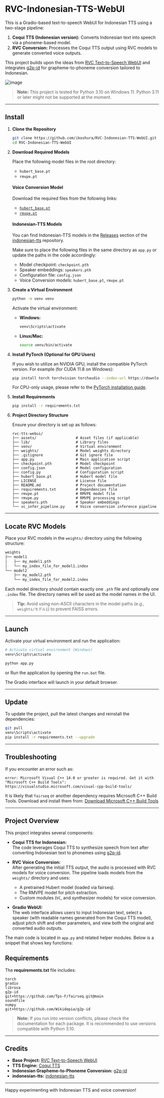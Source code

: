 # RVC-Indonesian-TTS-WebUI

This is a Gradio-based text-to-speech WebUI for Indonesian TTS using a two-stage pipeline:
1. **Coqui TTS (Indonesian version):** Converts Indonesian text into speech via a phoneme-based model.
2. **RVC Conversion:** Processes the Coqui TTS output using RVC models to generate converted voice outputs.

This project builds upon the ideas from [RVC Text-to-Speech WebUI](https://github.com/RVC-Project/Retrieval-based-Voice-Conversion-WebUI) and integrates [g2p-id](https://github.com/Wikidepia/g2p-id) for grapheme-to-phoneme conversion tailored to Indonesian.

![image](https://github.com/user-attachments/assets/9d79c173-f5e4-4cab-a004-066008d19424)

> **Note:** This project is tested for Python 3.10 on Windows 11. Python 3.11 or later might not be supported at the moment.

---

## Install

1. **Clone the Repository**

   ```bash
   git clone https://github.com/ikoshura/RVC-Indonesian-TTS-WebUI.git
   cd RVC-Indonesian-TTS-WebUI
   ```

2. **Download Required Models** 

    Place the following model files in the root directory:  
    - `hubert_base.pt`  
    - `rmvpe.pt`  
    
    #### **Voice Conversion Model**  
    Download the required files from the following links:  
    - [`hubert_base.pt`](https://huggingface.co/lj1995/VoiceConversionWebUI/resolve/main/hubert_base.pt)  
    - [`rmvpe.pt`](https://huggingface.co/lj1995/VoiceConversionWebUI/resolve/main/rmvpe.pt)  
    
    #### **Indonesian-TTS Models**  
    You can find Indonesian-TTS models in the [Releases](https://github.com/Wikidepia/indonesian-tts/releases/) section of the [indonesian-tts](https://github.com/Wikidepia/indonesian-tts) repository.  
    
    Make sure to place the following files in the same directory as `app.py` or update the paths in the code accordingly:  
    - Model checkpoint: `checkpoint.pth`  
    - Speaker embeddings: `speakers.pth`  
    - Configuration file: `config.json`  
    - Voice Conversion models: `hubert_base.pt`, `rmvpe.pt`

4. **Create a Virtual Environment**

   ```bash
   python -m venv venv
   ```

   Activate the virtual environment:

   - **Windows:**
     ```bash
     venv\Scripts\activate
     ```
   - **Linux/Mac:**
     ```bash
     source venv/bin/activate
     ```

5. **Install PyTorch (Optional for GPU Users)**

   If you wish to utilize an NVIDIA GPU, install the compatible PyTorch version. For example (for CUDA 11.8 on Windows):

   ```bash
   pip install torch torchvision torchaudio --index-url https://download.pytorch.org/whl/cu118
   ```

   For CPU-only usage, please refer to the [PyTorch installation guide](https://pytorch.org/get-started/locally/).

6. **Install Requirements**

   ```bash
   pip install -r requirements.txt
   ```
7. **Project Directory Structure**

    Ensure your directory is set up as follows:
    
    ```
    rvc-tts-webui/
    ├── assets/                  # Asset files (if applicable)
    ├── lib/                     # Library files
    ├── venv/                    # Virtual environment
    ├── weights/                 # Model weights directory
    ├── .gitignore               # Git ignore file
    ├── app.py                   # Main application script
    ├── checkpoint.pth           # Model checkpoint
    ├── config.json              # Model configuration
    ├── config.py                # Configuration script
    ├── hubert_base.pt           # Hubert model file
    ├── LICENSE                  # License file
    ├── README.md                # Project documentation
    ├── requirements.txt         # Dependencies file
    ├── rmvpe.pt                 # RMVPE model file
    ├── rmvpe.py                 # RMVPE processing script
    ├── speakers.pth             # Speaker embeddings
    └── vc_infer_pipeline.py     # Voice conversion inference pipeline
    ```

---

## Locate RVC Models

Place your RVC models in the `weights/` directory using the following structure:

```bash
weights
├── model1
│   ├── my_model1.pth
│   └── my_index_file_for_model1.index
└── model2
    ├── my_model2.pth
    └── my_index_file_for_model2.index
```

Each model directory should contain exactly one `.pth` file and optionally one `.index` file. The directory names will be used as the model names in the UI.

> **Tip:** Avoid using non-ASCII characters in the model paths (e.g., `weights/モデル1`) to prevent FAISS errors.

---

## Launch

Activate your virtual environment and run the application:

```bash
# Activate virtual environment (Windows)
venv\Scripts\activate

python app.py
```
or Run the application by opening the `run.bat` file.

The Gradio interface will launch in your default browser.

---

## Update

To update the project, pull the latest changes and reinstall the dependencies:

```bash
git pull
venv\Scripts\activate
pip install -r requirements.txt --upgrade
```

---

## Troubleshooting

If you encounter an error such as:

```
error: Microsoft Visual C++ 14.0 or greater is required. Get it with "Microsoft C++ Build Tools": https://visualstudio.microsoft.com/visual-cpp-build-tools/
```

It is likely that `fairseq` or another dependency requires Microsoft C++ Build Tools. Download and install them from:
[Download Microsoft C++ Build Tools](https://visualstudio.microsoft.com/visual-cpp-build-tools/)

---

## Project Overview

This project integrates several components:

- **Coqui TTS for Indonesian:**  
  The code leverages Coqui TTS to synthesize speech from text after converting Indonesian text to phonemes using [g2p-id](https://github.com/Wikidepia/g2p-id).

- **RVC Voice Conversion:**  
  After generating the initial TTS output, the audio is processed with RVC models for voice conversion. The pipeline loads models from the `weights/` directory and uses:
  - A pretrained Hubert model (loaded via fairseq).
  - The RMVPE model for pitch extraction.
  - Custom modules (`VC`, and synthesizer models) for voice conversion.

- **Gradio WebUI:**  
  The web interface allows users to input Indonesian text, select a speaker (with readable names generated from the Coqui TTS model), adjust pitch shift and other parameters, and view both the original and converted audio outputs.

The main code is located in `app.py` and related helper modules. Below is a snippet that shows key functions:

## Requirements

The **requirements.txt** file includes:

```text
torch
gradio
librosa
g2p-id
git+https://github.com/Tps-F/fairseq.git@main
soundfile
numpy
git+https://github.com/Wikidepia/g2p-id
```

> **Note:** If you run into version conflicts, please check the documentation for each package. It is recommended to use versions compatible with Python 3.10.

---

## Credits

- **Base Project:** [RVC Text-to-Speech WebUI](https://github.com/RVC-Project/Retrieval-based-Voice-Conversion-WebUI)
- **TTS Engine:** [Coqui TTS](https://github.com/coqui-ai/TTS)
- **Indonesian Grapheme-to-Phoneme Conversion:** [g2p-id](https://github.com/Wikidepia/g2p-id)
- **indonesian-tts:** [indonesian-tts](https://github.com/Wikidepia/indonesian-tts)

---

Happy experimenting with Indonesian TTS and voice conversion!
